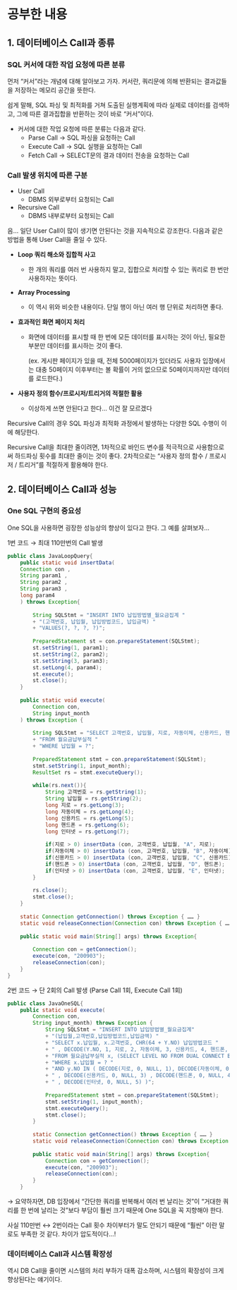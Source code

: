 # 공부한 내용

## 1. 데이터베이스 Call과 종류

### SQL 커서에 대한 작업 요청에 따른 분류

먼저 “커서”라는 개념에 대해 알아보고 가자. 커서란, 쿼리문에 의해 반환되는 결과값들을 저장하는 메모리 공간을 뜻한다.

쉽게 말해, SQL 파싱 및 최적화를 거쳐 도출된 실행계획에 따라 실제로 데이터를 검색하고, 그에 따른 결과집합을 반환하는 것이 바로 “커서”이다.

- 커서에 대한 작업 요청에 따른 분류는 다음과 같다.
  - Parse Call → SQL 파싱을 요청하는 Call
  - Execute Call → SQL 실행을 요청하는 Call
  - Fetch Call → SELECT문의 결과 데이터 전송을 요청하는 Call

### Call 발생 위치에 따른 구분

- User Call
  - DBMS 외부로부터 요청되는 Call
- Recursive Call
  - DBMS 내부로부터 요청되는 Call

음… 일단 User Call이 많이 생기면 안된다는 것을 지속적으로 강조한다. 다음과 같은 방법을 통해 User Call을 줄일 수 있다.

- **Loop 쿼리 해소와 집합적 사고**
  - 한 개의 쿼리를 여러 번 사용하지 말고, 집합으로 처리할 수 있는 쿼리로 한 번만 사용하자는 뜻이다.
- **Array Processing**
  - 이 역시 위와 비슷한 내용이다. 단일 행이 아닌 여러 행 단위로 처리하면 좋다.
- **효과적인 화면 페이지 처리**
  - 화면에 데이터를 표시할 때 한 번에 모든 데이터를 표시하는 것이 아닌, 필요한 부분만 데이터를 표시하는 것이 좋다.

    (ex. 게시판 페이지가 있을 때, 전체 5000페이지가 있더라도 사용자 입장에서는 대충 50페이지 이후부터는 볼 확률이 거의 없으므로 50페이지까지만 데이터를 로드한다.)

- **사용자 정의 함수/프로시저/트리거의 적절한 활용**
  - 이상하게 쓰면 안된다고 한다… 이건 잘 모르겠다

Recursive Call의 경우 SQL 파싱과 최적화 과정에서 발생하는 다양한 SQL 수행이 이에 해당한다.

Recursive Call을 최대한 줄이려면, 1차적으로 바인드 변수를 적극적으로 사용함으로써 하드파싱 횟수를 최대한 줄이는 것이 좋다. 2차적으로는 “사용자 정의 함수 / 프로시저 / 트리거”를 적절하게 활용해야 한다.

## 2. 데이터베이스 Call과 성능

### One SQL 구현의 중요성

One SQL을 사용하면 굉장한 성능상의 향상이 있다고 한다. 그 예를 살펴보자…

1번 코드 → 최대 110만번의 Call 발생

```java
public class JavaLoopQuery{ 
	public static void insertData(
	Connection con , 
	String param1 , 
	String param2 , 
	String param3 , 
	long param4
	) throws Exception{ 
	
		String SQLStmt = "INSERT INTO 납입방법별_월요금집계 " 
		+ "(고객번호, 납입월, 납입방법코드, 납입금액) " 
		+ "VALUES(?, ?, ?, ?)"; 
		
		PreparedStatement st = con.prepareStatement(SQLStmt); 
		st.setString(1, param1); 
		st.setString(2, param2); 
		st.setString(3, param3); 
		st.setLong(4, param4); 
		st.execute(); 
		st.close(); 
	} 
	
	public static void execute(
		Connection con, 
		String input_month
	) throws Exception { 
	
		String SQLStmt = "SELECT 고객번호, 납입월, 지로, 자동이체, 신용카드, 핸드폰, 인터넷 " 
		+ "FROM 월요금납부실적 " 
		+ "WHERE 납입월 = ?"; 
		
		PreparedStatement stmt = con.prepareStatement(SQLStmt); 
		stmt.setString(1, input_month); 
		ResultSet rs = stmt.executeQuery(); 
		
		while(rs.next()){ 
			String 고객번호 = rs.getString(1); 
			String 납입월 = rs.getString(2); 
			long 지로 = rs.getLong(3); 
			long 자동이체 = rs.getLong(4); 
			long 신용카드 = rs.getLong(5); 
			long 핸드폰 = rs.getLong(6); 
			long 인터넷 = rs.getLong(7); 
			
			if(지로 > 0) insertData (con, 고객번호, 납입월, "A", 지로); 
			if(자동이체 > 0) insertData (con, 고객번호, 납입월, "B", 자동이체); 
			if(신용카드 > 0) insertData (con, 고객번호, 납입월, "C", 신용카드); 
			if(핸드폰 > 0) insertData (con, 고객번호, 납입월, "D", 핸드폰); 
			if(인터넷 > 0) insertData (con, 고객번호, 납입월, "E", 인터넷); 
		} 
		
		rs.close(); 
		stmt.close(); 
	} 
	
	static Connection getConnection() throws Exception { …… } 
	static void releaseConnection(Connection con) throws Exception { …… } 
	
	public static void main(String[] args) throws Exception{ 
	
		Connection con = getConnection(); 
		execute(con, "200903"); 
		releaseConnection(con); 
	} 
}
```

2번 코드 → 단 2회의 Call 발생 (Parse Call 1회, Execute Call 1회)

```java
public class JavaOneSQL{ 
	public static void execute(
		Connection con, 
		String input_month) throws Exception { 
			String SQLStmt = "INSERT INTO 납입방법별_월요금집계" 
			+ "(납입월,고객번호,납입방법코드,납입금액) " 
			+ "SELECT x.납입월, x.고객번호, CHR(64 + Y.NO) 납입방법코드 " 
			+ " , DECODE(Y.NO, 1, 지로, 2, 자동이체, 3, 신용카드, 4, 핸드폰, 5, 인터넷) " 
			+ "FROM 월요금납부실적 x, (SELECT LEVEL NO FROM DUAL CONNECT BY LEVEL <= 5) y " 
			+ "WHERE x.납입월 = ? " 
			+ "AND y.NO IN ( DECODE(지로, 0, NULL, 1), DECODE(자동이체, 0, NULL, 2) " 
			+ " , DECODE(신용카드, 0, NULL, 3) , DECODE(핸드폰, 0, NULL, 4) " 
			+ " , DECODE(인터넷, 0, NULL, 5) )"; 
			
			PreparedStatement stmt = con.prepareStatement(SQLStmt); 
			stmt.setString(1, input_month); 
			stmt.executeQuery(); 
			stmt.close(); 
		} 
		
		static Connection getConnection() throws Exception { …… } 
		static void releaseConnection(Connection con) throws Exception { …… } 
		
		public static void main(String[] args) throws Exception{ 
			Connection con = getConnection(); 
			execute(con, "200903"); 
			releaseConnection(con); 
		} 
	}
```

→ 요약하자면, DB 입장에서 “간단한 쿼리를 반복해서 여러 번 날리는 것”이 “거대한 쿼리를 한 번에 날리는 것”보다 부담이 훨씬 크기 때문에 One SQL을 꼭 지향해야 한다.

사실 110만번 ↔ 2번이라는 Call 횟수 차이부터가 말도 안되기 때문에 “훨씬” 이란 말로도 부족한 것 같다. 차이가 압도적이다…!

### 데이터베이스 Call과 시스템 확장성

역시 DB Call을 줄이면 시스템의 처리 부하가 대폭 감소하며, 시스템의 확장성이 크게 향상된다는 얘기이다.















